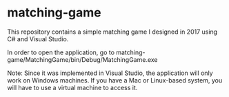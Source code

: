 # matching-game
This repository contains a simple matching game I designed in 2017 using C# and Visual Studio.

In order to open the application, go to matching-game/MatchingGame/bin/Debug/MatchingGame.exe

Note: Since it was implemented in Visual Studio, the application will only work on Windows machines. If you have a Mac or Linux-based system, you will have to use a virtual machine to access it.

